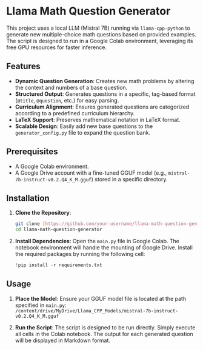 # Llama Math Question Generator

This project uses a local LLM (Mistral 7B) running via `llama-cpp-python` to generate new multiple-choice math questions based on provided examples. The script is designed to run in a Google Colab environment, leveraging its free GPU resources for faster inference.

## Features

- **Dynamic Question Generation**: Creates new math problems by altering the context and numbers of a base question.
- **Structured Output**: Generates questions in a specific, tag-based format (`@title`, `@question`, etc.) for easy parsing.
- **Curriculum Alignment**: Ensures generated questions are categorized according to a predefined curriculum hierarchy.
- **LaTeX Support**: Preserves mathematical notation in LaTeX format.
- **Scalable Design**: Easily add new base questions to the `generator_config.py` file to expand the question bank.

## Prerequisites

- A Google Colab environment.
- A Google Drive account with a fine-tuned GGUF model (e.g., `mistral-7b-instruct-v0.2.Q4_K_M.gguf`) stored in a specific directory.

## Installation

1.  **Clone the Repository**:
    ```bash
    git clone [https://github.com/your-username/llama-math-question-generator.git](https://github.com/your-username/llama-math-question-generator.git)
    cd llama-math-question-generator
    ```

2.  **Install Dependencies**:
    Open the `main.py` file in Google Colab. The notebook environment will handle the mounting of Google Drive. Install the required packages by running the following cell:
    ```python
    !pip install -r requirements.txt
    ```

## Usage

1.  **Place the Model**: Ensure your GGUF model file is located at the path specified in `main.py`: `/content/drive/MyDrive/Llama_CPP_Models/mistral-7b-instruct-v0.2.Q4_K_M.gguf`

2.  **Run the Script**:
    The script is designed to be run directly. Simply execute all cells in the Colab notebook. The output for each generated question will be displayed in Markdown format.


